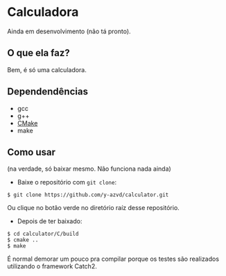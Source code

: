 # Calculadora
Ainda em desenvolvimento (não tá pronto).

## O que ela faz?
Bem, é só uma calculadora.

## Dependendências
* gcc
* g++
* [CMake](https://cmake.org/)
* make

## Como usar
(na verdade, só baixar mesmo. Não funciona nada ainda)
* Baixe o repositório com `git clone`:

`$ git clone https://github.com/y-azvd/calculator.git`

Ou clique no botão verde no diretório raíz desse repositório.

* Depois de ter baixado:
```
$ cd calculator/C/build
$ cmake ..
$ make
```

É normal demorar um pouco pra compilar porque os testes são realizados utilizando o framework Catch2.





<!-- how to C libraries
  https://www.cs.swarthmore.edu/~newhall/unixhelp/howto_C_libraries.html

  function pointers inside struct
  - https://stackoverflow.com/questions/1350376/function-pointer-as-a-member-of-a-c-struct
  - https://www.youtube.com/watch?v=ReVeUvwTGdU&t=130 -->
